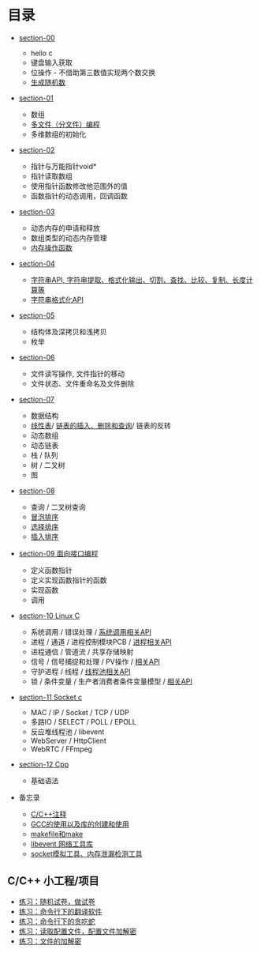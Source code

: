 目录
===

* [section-00](section-00/summary.md)
    * hello c
    * 键盘输入获取
    * 位操作 - 不借助第三数值实现两个数交换
    * [生成随机数](section-00/case_1.c)
* [section-01](section-01/summary.md)
    * 数组
    * [多文件（分文件）编程](section-01/gcc_usage1.md)
    * 多维数组的初始化
* [section-02](section-02/summary.md)
    * 指针与万能指针void*
    * 指针读取数组
    * 使用指针函数修改他范围外的值
    * 函数指针的动态调用，回调函数
* [section-03](section-03/summary.md)
    * 动态内存的申请和释放
    * 数组类型的动态内存管理
    * [内存操作函数](section-03/memory_aip.md)
* [section-04](section-04/summary.md)
    * [字符串API, 字符串提取、格式化输出、切割、查找、比较、复制、长度计算等](section-04/str_aip.md)
    * [字符串格式化API](section-04/str_atoi_api.md)
* [section-05](section-05/summary.md)
    * 结构体及深拷贝和浅拷贝
    * 枚举
* [section-06](section-06/summary.md)
    * 文件读写操作, 文件指针的移动
    * 文件状态、文件重命名及文件删除
* [section-07](section-07/summary.md)
    * 数据结构
    * [线性表](section-07/linear-list/summary.md)/ [链表的插入、删除和查询](section-07/linear-list/case_2.c)/ 链表的反转
    * 动态数组
    * 动态链表
    * 栈 / 队列
    * 树 / 二叉树
    * 图
* [section-08](section-08/summary.md)
    * 查询 / 二叉树查询 
    * [冒泡排序](section-05/case_2.c)
    * [选择排序](section-07/linear-list/case_3.c)
    * [插入排序](section-08/case_1.c)
* [section-09 面向接口编程](section-09/summary.md)
    * 定义函数指针
    * 定义实现函数指针的函数
    * 实现函数
    * 调用
* [section-10 Linux C](section-10/summary.md)
    * 系统调用 / 错误处理 / [系统调用相关API](section-10/system_invoke_api.md)
    * 进程 / 通道 / 进程控制模块PCB / [进程相关API](section-10/thread_api.md)
    * 进程通信 / 管道流 / 共享存储映射
    * 信号 / 信号捕捉和处理 / PV操作  / [相关API](section-10/pv_option_api.md)
    * 守护进程 / 线程 / [线程池相关API](section-10/thread_pool_api.md)
    * 锁 / 条件变量 / 生产者消费者条件变量模型 / [相关API](section-10/mutex_api.md)
* [section-11 Socket c](section-11/summary.md)
    * MAC / IP / Socket / TCP / UDP
    * 多路IO / SELECT / POLL / EPOLL
    * 反应堆线程池 / libevent
    * WebServer / HttpClient
    * WebRTC / FFmpeg
* [section-12 Cpp](section-12/summary.md)
    * 基础语法

* 备忘录
    * [C/C++注释](other/explanatory_note.md)
    * [GCC的使用以及库的创建和使用](other/gcc_usage.md)
    * [makefile和make](other/make_usage.md)
    * [libevent 网络工具库](other/libevent_usage.md)
    * [socket模拟工具、内存泄漏检测工具](other/tools.md)


## C/C++ 小工程/项目
* [练习：随机试卷，做试卷](practice/example-01/summary.md)
* [练习：命令行下的翻译软件](practice/example-02/summary.md)
* [练习：命令行下的贪吃蛇](practice/example-03/summary.md)
* [练习：读取配置文件，配置文件加解密](practice/example-04/summary.md)
* [练习：文件的加解密](practice/example-05/summary.md)
